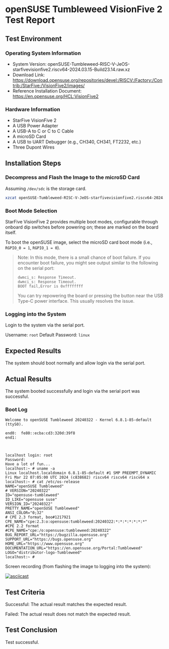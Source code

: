 # openSUSE Tumbleweed VisionFive 2 Test Report

## Test Environment

### Operating System Information

- System Version: openSUSE-Tumbleweed-RISC-V-JeOS-starfivevisionfive2.riscv64-2024.03.15-Build23.14.raw.xz
- Download Link: https://download.opensuse.org/repositories/devel:/RISCV:/Factory:/Contrib:/StarFive:/VisionFive2/images/
- Reference Installation Document: https://en.opensuse.org/HCL:VisionFive2

### Hardware Information

- StarFive VisionFive 2
- A USB Power Adapter
- A USB-A to C or C to C Cable
- A microSD Card
- A USB to UART Debugger (e.g., CH340, CH341, FT2232, etc.)
- Three Dupont Wires

## Installation Steps

### Decompress and Flash the Image to the microSD Card

Assuming `/dev/sdc` is the storage card.

```bash
xzcat openSUSE-Tumbleweed-RISC-V-JeOS-starfivevisionfive2.riscv64-2024.03.15-Build23.14.raw.xz | sudo dd of=/dev/sdc iflag=fullblock status=progress bs=4M
```

### Boot Mode Selection

StarFive VisionFive 2 provides multiple boot modes, configurable through onboard dip switches before powering on; these are marked on the board itself.

To boot the openSUSE image, select the microSD card boot mode (i.e., `RGPIO_0 = 1`, `RGPIO_1 = 0`).

> Note: In this mode, there is a small chance of boot failure. If you encounter boot failure, you might see output similar to the following on the serial port:
>
>```log
>dwmci_s: Response Timeout.                                                                                            
>dwmci_s: Response Timeout.                                                                                            
>BOOT fail,Error is 0xffffffff
>```
>
> You can try repowering the board or pressing the button near the USB Type-C power interface. This usually resolves the issue.

### Logging into the System

Login to the system via the serial port.

Username: `root`
Default Password: `linux`

## Expected Results

The system should boot normally and allow login via the serial port.

## Actual Results

The system booted successfully and login via the serial port was successful.

### Boot Log

```log
Welcome to openSUSE Tumbleweed 20240322 - Kernel 6.8.1-85-default (ttyS0).                                                          
                                                                                                                                    
end0:  fe80::ecba:cd3:320d:39f8                                                                                                     
end1:                                                                                                                               
                                                                                                                                    
                                                                                                                                    

localhost login: root                                                                                                               
Password:                                                                                                                           
Have a lot of fun...                                                                                                                
localhost:~ # uname -a                                                                                                              
Linux localhost.localdomain 6.8.1-85-default #1 SMP PREEMPT_DYNAMIC Fri Mar 22 07:05:00 UTC 2024 (c838682) riscv64 riscv64 riscv64 x
localhost:~ # cat /etc/os-release                                                                                                   
NAME="openSUSE Tumbleweed"                                                                                                          
# VERSION="20240322"                                                                                                                
ID="opensuse-tumbleweed"                                                                                                            
ID_LIKE="opensuse suse"                                                                                                             
VERSION_ID="20240322"                                                                                                               
PRETTY_NAME="openSUSE Tumbleweed"                                                                                                   
ANSI_COLOR="0;32"                                                                                                                   
# CPE 2.3 format, boo#1217921                                                                                                       
CPE_NAME="cpe:2.3:o:opensuse:tumbleweed:20240322:*:*:*:*:*:*:*"                                                                     
#CPE 2.2 format                                                                                                                     
#CPE_NAME="cpe:/o:opensuse:tumbleweed:20240322"                                                                                     
BUG_REPORT_URL="https://bugzilla.opensuse.org"                                                                                      
SUPPORT_URL="https://bugs.opensuse.org"                                                                                             
HOME_URL="https://www.opensuse.org"                                                                                                 
DOCUMENTATION_URL="https://en.opensuse.org/Portal:Tumbleweed"                                                                       
LOGO="distributor-logo-Tumbleweed"                                                                                                  
localhost:~ # 
```

Screen recording (from flashing the image to logging into the system):

[![asciicast](https://asciinema.org/a/z3xt9HGtT5iVtI7tbtQNi9rHf.svg)](https://asciinema.org/a/z3xt9HGtT5iVtI7tbtQNi9rHf)

## Test Criteria

Successful: The actual result matches the expected result.

Failed: The actual result does not match the expected result.

## Test Conclusion

Test successful.
